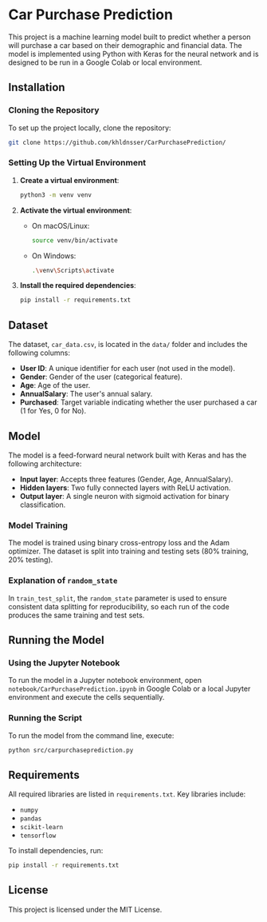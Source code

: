 
# Car Purchase Prediction

This project is a machine learning model built to predict whether a person will purchase a car based on their demographic and financial data. The model is implemented using Python with Keras for the neural network and is designed to be run in a Google Colab or local environment.


## Installation

### Cloning the Repository

To set up the project locally, clone the repository:

```bash
git clone https://github.com/khldnsser/CarPurchasePrediction/
```

### Setting Up the Virtual Environment

1. **Create a virtual environment**:

   ```bash
   python3 -m venv venv
   ```

2. **Activate the virtual environment**:
   - On macOS/Linux:

     ```bash
     source venv/bin/activate
     ```

   - On Windows:

     ```bash
     .\venv\Scripts\activate
     ```

3. **Install the required dependencies**:

   ```bash
   pip install -r requirements.txt
   ```

## Dataset

The dataset, `car_data.csv`, is located in the `data/` folder and includes the following columns:

- **User ID**: A unique identifier for each user (not used in the model).
- **Gender**: Gender of the user (categorical feature).
- **Age**: Age of the user.
- **AnnualSalary**: The user's annual salary.
- **Purchased**: Target variable indicating whether the user purchased a car (1 for Yes, 0 for No).

## Model

The model is a feed-forward neural network built with Keras and has the following architecture:

- **Input layer**: Accepts three features (Gender, Age, AnnualSalary).
- **Hidden layers**: Two fully connected layers with ReLU activation.
- **Output layer**: A single neuron with sigmoid activation for binary classification.

### Model Training

The model is trained using binary cross-entropy loss and the Adam optimizer. The dataset is split into training and testing sets (80% training, 20% testing).

### Explanation of `random_state`

In `train_test_split`, the `random_state` parameter is used to ensure consistent data splitting for reproducibility, so each run of the code produces the same training and test sets.

## Running the Model

### Using the Jupyter Notebook

To run the model in a Jupyter notebook environment, open `notebook/CarPurchasePrediction.ipynb` in Google Colab or a local Jupyter environment and execute the cells sequentially.

### Running the Script

To run the model from the command line, execute:

```bash
python src/carpurchaseprediction.py
```


## Requirements

All required libraries are listed in `requirements.txt`. Key libraries include:
- `numpy`
- `pandas`
- `scikit-learn`
- `tensorflow`

To install dependencies, run:

```bash
pip install -r requirements.txt
```

## License

This project is licensed under the MIT License.

